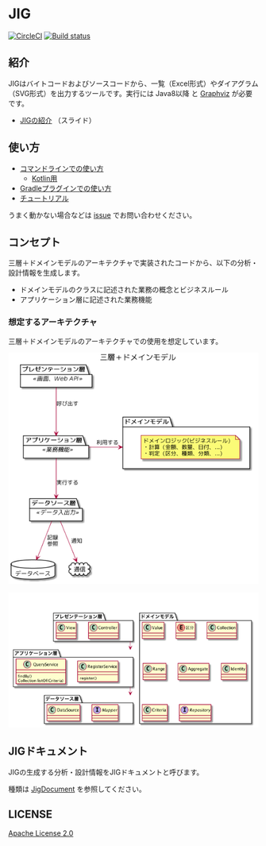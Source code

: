 # JIG

[![CircleCI](https://circleci.com/gh/dddjava/jig/tree/master.svg?style=svg)](https://circleci.com/gh/dddjava/jig/tree/master)
[![Build status](https://ci.appveyor.com/api/projects/status/yklsnjlvds0l3ka5/branch/master?svg=true)](https://ci.appveyor.com/project/irof/jig/branch/master)

## 紹介

JIGはバイトコードおよびソースコードから、一覧（Excel形式）やダイアグラム（SVG形式）を出力するツールです。実行には Java8以降 と [Graphviz](https://www.graphviz.org/) が必要です。

- [JIGの紹介](https://speakerdeck.com/irof/jigfalseshao-jie) （スライド）

## 使い方
- [コマンドラインでの使い方](./jig-cli)
  - [Kotlin用](./jig-cli-kt)
- [Gradleプラグインでの使い方](./jig-gradle-plugin)
- [チュートリアル](https://github.com/dddjava/jig-tutorial)

うまく動かない場合などは [issue](https://github.com/dddjava/jig/issues/new/choose) でお問い合わせください。

## コンセプト

三層＋ドメインモデルのアーキテクチャで実装されたコードから、以下の分析・設計情報を生成します。

- ドメインモデルのクラスに記述された業務の概念とビジネスルール
- アプリケーション層に記述された業務機能

### 想定するアーキテクチャ

三層＋ドメインモデルのアーキテクチャでの使用を想定しています。

![ドメインモデルのクラスに記述された業務の概念とビジネスルール](./overview.png)

![アプリケーション層に記述された業務機能](./architecture.png)

## JIGドキュメント

JIGの生成する分析・設計情報をJIGドキュメントと呼びます。

種類は [JigDocument](./jig-core/src/main/java/org/dddjava/jig/domain/model/jigdocument/JigDocument.java) を参照してください。

## LICENSE

[Apache License 2.0](LICENSE)
